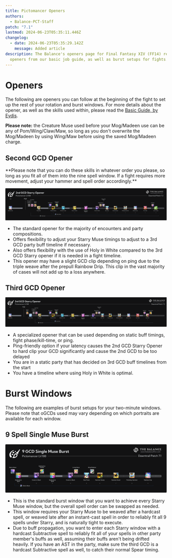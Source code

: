 ```yaml
---
title: Pictomancer Openers
authors:
  - Balance-PCT-Staff
patch: "7.1"
lastmod: 2024-06-23T05:35:11.446Z
changelog:
  - date: 2024-06-23T05:35:29.142Z
    message: Added article
description: The Balance's openers page for Final Fantasy XIV (FF14) reviews the
  openers from our basic job guide, as well as burst setups for fights.
---
```

# Openers

The following are openers you can follow at the beginning of the fight to set up the rest of your rotation and burst windows. For more details about the opener, as well as the skills used within, please read the [Basic Guide, by Eydis](https://www.thebalanceffxiv.com/jobs/casters/pictomancer/basic-guide/).

**Please note:** the Creature Muse used before your Mog/Madeen use can be any of Pom/Wing/Claw/Maw, so long as you don't overwrite the Mog/Madeen by using  Wing/Maw before using the saved Mog/Madeen charge.

## Second GCD Opener

﻿\*\*Please note that you can do these skills in whatever order you please, so long as you fit all of them into the nine spell window. If a fight requires more movement, adjust your hammer and spell order accordingly.\*\*<br>

![Pictomancer 2nd GCD Opener](/img/jobs/pct/pictomancer_2nd_gcd_starry_opener.png "Pictomancer 9 Spell Single Muse Opener")

* The standard opener for the majority of encounters and party compositions.
* Offers flexibility to adjust your Starry Muse timings to adjust to a 3rd GCD party buff timeline if necessary.
* Also offers flexibility with the use of Holy in White compared to the 3rd GCD Starry opener if it is needed in a fight timeline.
* This opener may have a slight GCD clip depending on ping due to the triple weave after the prepull Rainbow Drip. This clip in the vast majority of cases will not add up to a loss anywhere.

## Third GCD Opener

![3rd GCD Opener](/img/jobs/pct/pictomancer_3rd_gcd_starry_opener.png "3rd GCD Opener")

* A specialized opener that can be used depending on static buff timings, fight phase/kill-time, or ping.
* Ping-friendly option if your latency causes the 2nd GCD Starry Opener to hard clip your GCD significantly and cause the 2nd GCD to be too delayed
* You are in a static party that has decided on 3rd GCD buff timelines from the start
* You have a timeline where using Holy in White is optimal.

# Burst Windows

The following are examples of burst setups for your two-minute windows. Please note that oGCDs used may vary depending on which portraits are available for each window. 

## 9 Spell Single Muse Burst

![9 GCD Single Muse Burst](/img/jobs/pct/pictomancer_9_gcd_single_muse_burst.png "9 GCD Single Muse Burst")

* This is the standard burst window that you want to achieve every Starry Muse window, but the overall spell order can be swapped as needed.
* This window requires your Starry Muse to be weaved after a hardcast spell, or weaved late after an instant-cast spell in order to reliably fit all 9 spells under Starry, and is naturally tight to execute.
* Due to buff propagation, you want to enter each Starry window with a hardcast Subtractive spell to reliably fit all of your spells in other party member's buffs as well, assuming their buffs aren't being drifted heavily. If you have an AST in the party, make sure the third GCD is a hardcast Subtractive spell as well, to catch their normal Spear timing.